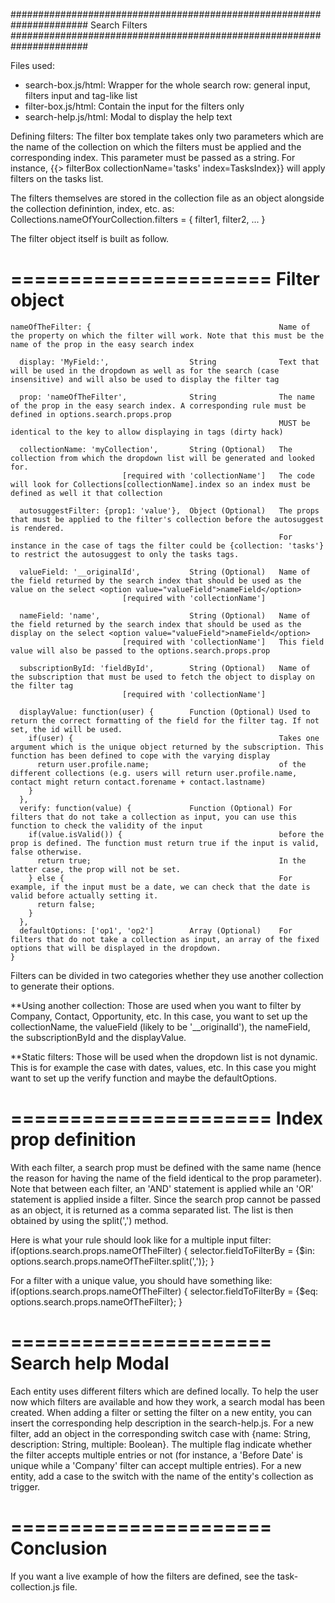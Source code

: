 ######################################################################
                            Search Filters
######################################################################

Files used:
  - search-box.js/html: Wrapper for the whole search row: general input, filters input and tag-like list
  - filter-box.js/html: Contain the input for the filters only
  - search-help.js/html: Modal to display the help text

Defining filters:
  The filter box template takes only two parameters which are the name of the collection on which the filters must be applied and the corresponding index.
  This parameter must be passed as a string. For instance, {{> filterBox collectionName='tasks' index=TasksIndex}} will apply filters on the tasks list.

  The filters themselves are stored in the collection file as an object alongside the collection definintion, index, etc. as:
    Collections.nameOfYourCollection.filters = { filter1, filter2, ... }

  The filter object itself is built as follow.

  ======================
      Filter object
  ======================

    nameOfTheFilter: {                                          Name of the property on which the filter will work. Note that this must be the name of the prop in the easy search index

      display: 'MyField:',                  String              Text that will be used in the dropdown as well as for the search (case insensitive) and will also be used to display the filter tag

      prop: 'nameOfTheFilter',              String              The name of the prop in the easy search index. A corresponding rule must be defined in options.search.props.prop
                                                                MUST be identical to the key to allow displaying in tags (dirty hack)

      collectionName: 'myCollection',       String (Optional)   The collection from which the dropdown list will be generated and looked for. 
                             [required with 'collectionName']   The code will look for Collections[collectionName].index so an index must be defined as well it that collection

      autosuggestFilter: {prop1: 'value'},  Object (Optional)   The props that must be applied to the filter's collection before the autosuggest is rendered.
                                                                For instance in the case of tags the filter could be {collection: 'tasks'} to restrict the autosuggest to only the tasks tags.

      valueField: '__originalId',           String (Optional)   Name of the field returned by the search index that should be used as the value on the select <option value="valueField">nameField</option>
                             [required with 'collectionName']

      nameField: 'name',                    String (Optional)   Name of the field returned by the search index that should be used as the display on the select <option value="valueField">nameField</option>
                             [required with 'collectionName']   This field value will also be passed to the options.search.props.prop

      subscriptionById: 'fieldById',        String (Optional)   Name of the subscription that must be used to fetch the object to display on the filter tag
                             [required with 'collectionName']

      displayValue: function(user) {        Function (Optional) Used to return the correct formatting of the field for the filter tag. If not set, the id will be used.
        if(user) {                                              Takes one argument which is the unique object returned by the subscription. This function has been defined to cope with the varying display
          return user.profile.name;                             of the different collections (e.g. users will return user.profile.name, contact might return contact.forename + contact.lastname)
        }
      },
      verify: function(value) {             Function (Optional) For filters that do not take a collection as input, you can use this function to check the validity of the input
        if(value.isValid()) {                                   before the prop is defined. The function must return true if the input is valid, false otherwise.
          return true;                                          In the latter case, the prop will not be set.
        } else {                                                For example, if the input must be a date, we can check that the date is valid before actually setting it.
          return false;
        }
      },
      defaultOptions: ['op1', 'op2']        Array (Optional)    For filters that do not take a collection as input, an array of the fixed options that will be displayed in the dropdown.
    }


  Filters can be divided in two categories whether they use another collection to generate their options.
  
  **Using another collection:
    Those are used when you want to filter by Company, Contact, Opportunity, etc. In this case, you want to set up the collectionName, the valueField (likely to be '__originalId'),
    the nameField, the subscriptionById and the displayValue.

  **Static filters:
    Those will be used when the dropdown list is not dynamic. This is for example the case with dates, values, etc. In this case you might want to set up the verify function and maybe the defaultOptions. 

  ======================
  Index prop definition
  ======================
  With each filter, a search prop must be defined with the same name (hence the reason for having the name of the field identical to the prop parameter).
  Note that between each filter, an 'AND' statement is applied while an 'OR' statement is applied inside a filter. Since the search prop cannot be passed as an object,
  it is returned as a comma separated list. The list is then obtained by using the split(',') method.
  
  Here is what your rule should look like for a multiple input filter:
  if(options.search.props.nameOfTheFilter) {
    selector.fieldToFilterBy = {$in: options.search.props.nameOfTheFilter.split(',')};
  }

  For a filter with a unique value, you should have something like:
  if(options.search.props.nameOfTheFilter) {
    selector.fieldToFilterBy = {$eq: options.search.props.nameOfTheFilter};
  }

  ======================
    Search help Modal
  ======================
  Each entity uses different filters which are defined locally. To help the user now which filters are available and how they work, a search modal has been created.
  When adding a filter or setting the filter on a new entity, you can insert the corresponding help description in the search-help.js.
  For a new filter, add an object in the corresponding switch case with {name: String, description: String, multiple: Boolean}. The multiple flag indicate whether
  the filter accepts multiple entries or not (for instance, a 'Before Date' is unique while a 'Company' filter can accept multiple entries).
  For a new entity, add a case to the switch with the name of the entity's collection as trigger.

  ======================
        Conclusion
  ======================
  If you want a live example of how the filters are defined, see the task-collection.js file.